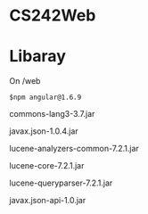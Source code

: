 # CS242Web

# Libaray

On /web
```
$npm angular@1.6.9
```
commons-lang3-3.7.jar

javax.json-1.0.4.jar

lucene-analyzers-common-7.2.1.jar

lucene-core-7.2.1.jar

lucene-queryparser-7.2.1.jar

javax.json-api-1.0.jar

